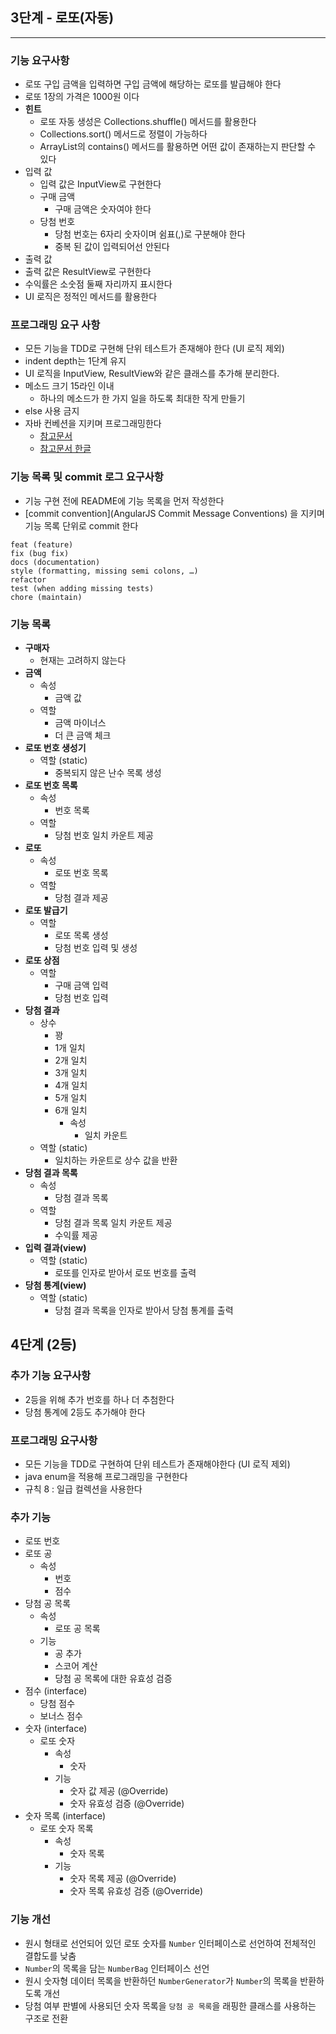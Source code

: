 ## 3단계 - 로또(자동)

-- --

### 기능 요구사항

* 로또 구입 금액을 입력하면 구입 금액에 해당하는 로또를 발급해야 한다
* 로또 1장의 가격은 1000원 이다
* **힌트**
    * 로또 자동 생성은 Collections.shuffle() 메서드를 활용한다
    * Collections.sort() 메서드로 정렬이 가능하다
    * ArrayList의 contains() 메서드를 활용하면 어떤 값이 존재하는지 판단할 수 있다
* 입력 값
    * 입력 값은 InputView로 구현한다
    * 구매 금액
        * 구매 금액은 숫자여야 한다
    * 당첨 번호
        * 당첨 번호는 6자리 숫자이며 쉼표(,)로 구분해야 한다
        * 중복 된 값이 입력되어선 안된다
* 출력 값
* 출력 값은 ResultView로 구현한다
* 수익률은 소숫점 둘째 자리까지 표시한다
* UI 로직은 정적인 메서드를 활용한다

### 프로그래밍 요구 사항

* 모든 기능을 TDD로 구현해 단위 테스트가 존재해야 한다 (UI 로직 제외)
* indent depth는 1단계 유지
* UI 로직을 InputView, ResultView와 같은 클래스를 추가해 분리한다.
* 메소드 크기 15라인 이내
    * 하나의 메소드가 한 가지 일을 하도록 최대한 작게 만들기
* else 사용 금지
* 자바 컨베션을 지키며 프로그래밍한다
    * [참고문서](https://google.github.io/styleguide/javaguide.html)
    * [참고문서 한글](https://myeonguni.tistory.com/1596)

### 기능 목록 및 commit 로그 요구사항

* 기능 구현 전에 README에 기능 목록을 먼저 작성한다
* [commit convention](AngularJS Commit Message Conventions) 을 지키며 기능 목록 단위로 commit 한다

```
feat (feature)
fix (bug fix)
docs (documentation)
style (formatting, missing semi colons, …)
refactor
test (when adding missing tests)
chore (maintain) 
```

### 기능 목록

* **구매자**
    * 현재는 고려하지 않는다
* **금액**
    * 속성
        * 금액 값
    * 역할
        * 금액 마이너스
        * 더 큰 금액 체크
* **로또 번호 생성기**
    * 역할 (static)
        * 중복되지 않은 난수 목록 생성
* **로또 번호 목록**
    * 속성
        * 번호 목록
    * 역할
        * 당첨 번호 일치 카운트 제공
* **로또**
    * 속성
        * 로또 번호 목록
    * 역할
        * 당첨 결과 제공
* **로또 발급기**
    * 역할
        * 로또 목록 생성
        * 당첨 번호 입력 및 생성
* **로또 상점**
    * 역할
        * 구매 금액 입력
        * 당첨 번호 입력
* **당첨 결과**
    * 상수
        * 꽝
        * 1개 일치
        * 2개 일치
        * 3개 일치
        * 4개 일치
        * 5개 일치
        * 6개 일치
            * 속성
                * 일치 카운트
    * 역할 (static)
        * 일치하는 카운트로 상수 값을 반환
* **당첨 결과 목록**
    * 속성
        * 당첨 결과 목록
    * 역할
        * 당첨 결과 목록 일치 카운트 제공
        * 수익률 제공
* **입력 결과(view)**
    * 역할 (static)
        * 로또를 인자로 받아서 로또 번호를 출력
* **당첨 통계(view)**
    * 역할 (static)
        * 당첨 결과 목록을 인자로 받아서 당첨 통계를 출력

## 4단계 (2등)

### 추가 기능 요구사항
* 2등을 위해 추가 번호를 하나 더 추첨한다
* 당첨 통계에 2등도 추가해야 한다

### 프로그래밍 요구사항
* 모든 기능을 TDD로 구현하여 단위 테스트가 존재해야한다 (UI 로직 제외)
* java enum을 적용해 프로그래밍을 구현한다
* 규칙 8 : 일급 컬렉션을 사용한다

### 추가 기능
* 로또 번호
* 로또 공
  * 속성
    * 번호
    * 점수
* 당첨 공 목록
  * 속성
    * 로또 공 목록
  * 기능
    * 공 추가
    * 스코어 계산
    * 당첨 공 목록에 대한 유효성 검증
* 점수 (interface)
  * 당첨 점수
  * 보너스 점수
* 숫자 (interface)
  * 로또 숫자
    * 속성
      * 숫자
    * 기능
      * 숫자 값 제공 (@Override)
      * 숫자 유효성 검증 (@Override)
* 숫자 목록 (interface)
  * 로또 숫자 목록
    * 속성
      * 숫자 목록
    * 기능
      * 숫자 목록 제공 (@Override)
      * 숫자 목록 유효성 검증 (@Override)

### 기능 개선
* 원시 형태로 선언되어 있던 로또 숫자를  ```Number``` 인터페이스로 선언하여 전체적인 결합도를 낮춤
* ```Number```의 목록을 담는 ```NumberBag``` 인터페이스 선언
* 원시 숫자형 데이터 목록을 반환하던 ```NumberGenerator```가 ```Number```의 목록을 반환하도록 개선
* 당첨 여부 판별에 사용되던 숫자 목록을 ```당첨 공 목록```을 래핑한 클래스를 사용하는 구조로 전환
